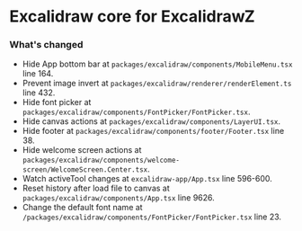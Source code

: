 # Excalidraw core for ExcalidrawZ


### What's changed

* Hide App bottom bar at `packages/excalidraw/components/MobileMenu.tsx` line 164.
* Prevent image invert at `packages/excalidraw/renderer/renderElement.ts` line 432.
* Hide font picker at `packages/excalidraw/components/FontPicker/FontPicker.tsx`.
* Hide canvas actions at `packages/excalidraw/components/LayerUI.tsx`.
* Hide footer at `packages/excalidraw/components/footer/Footer.tsx` line 38.
* Hide welcome screen actions at `packages/excalidraw/components/welcome-screen/WelcomeScreen.Center.tsx`.
* Watch activeTool changes at `excalidraw-app/App.tsx` line 596-600.
* Reset history after load file to canvas at `packages/excalidraw/components/App.tsx` line 9626.
* Change the default font name at `/packages/excalidraw/components/FontPicker/FontPicker.tsx` line 23.